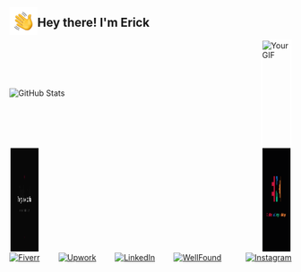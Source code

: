 
<img alt="Night Coding" src="./assets/Hand.gif" width='50px' align="left"/><h2>Hey there! I'm Erick</h2>

<div style="display: flex; justify-content: space-between; align-items: center; max-width: 800px; margin: auto;">
  <!-- GitHub Stats -->
  <img alt="GitHub Stats" src="https://github-readme-stats.vercel.app/api?username=koineone&show_icons=true&theme=dark&bg_color=0B0B0B&title_color=36FF00&text_color=A9DCFF&icon_color=54A9FE" style="max-width: 60%;">
  <!-- GIF on the right side -->
  <img alt="Your GIF" src="./assets/demo.gif" style="max-width: 10%; height: 188px;border: 2px solid white;">
</div>
<div style="display: flex; justify-content: space-between; align-items: center; max-width: 800px; margin: auto;">
  <img alt="Your GIF" src="./assets/thanks.gif" style="max-width: 10%; height: 185px;border: 2px solid white;">
  <img alt="Your GIF" src="./assets/logoskills-01.png" style="max-width: 10%; height: 185px;border: 2px solid white;">
</div>
  
<div style="display: flex; justify-content: space-between; max-width: 600px; margin: auto;">
 
  <!-- Fiverr Badge -->
  <a href="https://www.fiverr.com/your-username" rel="nofollow">
    <img alt="Fiverr" src="https://img.shields.io/badge/Fiverr-1DBF73?style=for-the-badge&logo=fiverr&logoColor=white" style="max-width: 100%;">
  </a>

  <!-- Upwork Badge -->
  <a href="https://www.upwork.com/freelancers/your-username" rel="nofollow">
    <img alt="Upwork" src="https://img.shields.io/badge/Upwork-6FDA44?style=for-the-badge&logo=upwork&logoColor=white" style="max-width: 100%;">
  </a>

  <!-- LinkedIn Badge -->
  <a href="https://www.linkedin.com/in/your-username" rel="nofollow">
    <img alt="LinkedIn" src="https://img.shields.io/badge/LinkedIn-0077B5?style=for-the-badge&logo=linkedin&logoColor=white" style="max-width: 100%;">
  </a>
  
  <!-- Wellfound Badge -->
  <a href="https://www.linkedin.com/in/your-username" rel="nofollow">
  <img alt="WellFound" src="https://img.shields.io/badge/WellFound-3D3D3D?style=for-the-badge&logoColor=white" style="max-width: 100%; margin-right: 10px;">
  </a>

  <!-- Instagram Badge -->
  <a href="https://www.instagram.com/your-username" rel="nofollow">
    <img alt="Instagram" src="https://img.shields.io/badge/Instagram-E4405F?style=for-the-badge&logo=instagram&logoColor=white" style="max-width: 100%;">
  </a>
  
</div>













<!--
**koineone/koineone** is a ✨ _special_ ✨ repository because its `README.md` (this file) appears on your GitHub profile.

Here are some ideas to get you started:

- 🔭 I’m currently working on ...
- 🌱 I’m currently learning ...
- 👯 I’m looking to collaborate on ...
- 🤔 I’m looking for help with ...
- 💬 Ask me about ...
- 📫 How to reach me: ...
- 😄 Pronouns: ...
- ⚡ Fun fact: ...
-->
